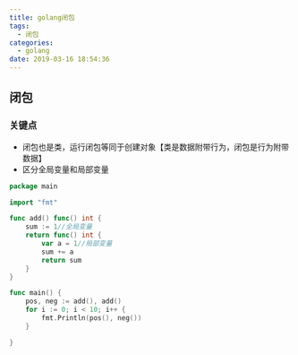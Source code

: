 ```yaml
---
title: golang闭包
tags:
  - 闭包
categories:
  - golang
date: 2019-03-16 18:54:36
---
```


## 闭包

### 关键点

- 闭包也是类，运行闭包等同于创建对象【类是数据附带行为，闭包是行为附带数据】
- 区分全局变量和局部变量

```go
package main

import "fmt"

func add() func() int {
	sum := 1//全局变量
	return func() int {
		var a = 1//局部变量
		sum += a
		return sum
	}
}

func main() {
	pos, neg := add(), add()
	for i := 0; i < 10; i++ {
		fmt.Println(pos(), neg())
	}

}

```
